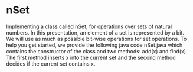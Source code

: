 # nSet
Implementing a class called nSet, for operations over sets of natural numbers. In this presentation, an element of a set is represented by a bit. We will use as much as possible bit-wise operations for set operations. To help you get started, we provide the following java code nSet.java which contains the constructor of the class and two methods: add(x) and find(x). The first method inserts x into the current set and the second method decides if the current set contains x.
